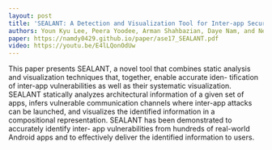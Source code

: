 ```yaml
---
layout: post
title: 'SEALANT: A Detection and Visualization Tool for Inter-app Security Vulnerabilities in Android'
authors: Youn Kyu Lee, Peera Yoodee, Arman Shahbazian, Daye Nam, and Nenad Medvidovic
paper: https://namdy0429.github.io/paper/ase17_SEALANT.pdf
video: https://youtu.be/E4lLQonOdUw
---
```


This paper presents SEALANT, a novel tool that combines static analysis and visualization techniques that, together, enable accurate iden- tification of inter-app vulnerabilities as well as their systematic visualization. SEALANT statically analyzes architectural information of a given set of apps, infers vulnerable communication channels where inter-app attacks can be launched, and visualizes the identified information in a compositional representation. SEALANT has been demonstrated to accurately identify inter- app vulnerabilities from hundreds of real-world Android apps and to effectively deliver the identified information to users.